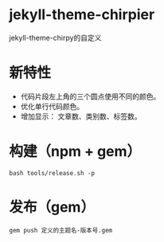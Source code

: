 # jekyll-theme-chirpier
jekyll-theme-chirpy的自定义

# 新特性
- 代码片段左上角的三个圆点使用不同的颜色。
- 优化单行代码颜色。
- 增加显示： 文章数、类别数、标签数。

# 构建（npm + gem）

```shell
bash tools/release.sh -p
```

# 发布（gem）

```shell
gem push 定义的主题名-版本号.gem
```
